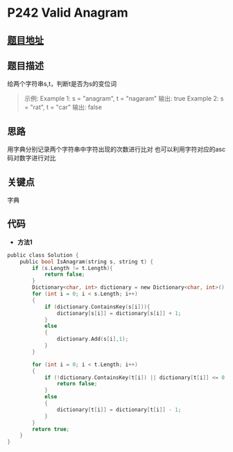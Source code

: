 #   P242 Valid Anagram
  
  
  
##  [题目地址](https://leetcode.com/problems/valid-anagram/ )
  
  
  
##  题目描述
给两个字符串s,t，判断t是否为s的变位词
  
  
>
>示例:
>Example 1:
>s = "anagram", t = "nagaram"
>输出: true
>Example 2:
>s = "rat", t = "car"
>输出: false
  
  
##  思路
用字典分别记录两个字符串中字符出现的次数进行比对
也可以利用字符对应的asc码对数字进行对比
  
  
##  关键点
字典
  
  
##  代码
  
  
* **方法1**
```c
public class Solution {
    public bool IsAnagram(string s, string t) {
        if (s.Length != t.Length){
            return false;
        }
        Dictionary<char, int> dictionary = new Dictionary<char, int>();
        for (int i = 0; i < s.Length; i++)
        {
            if (dictionary.ContainsKey(s[i])){
                dictionary[s[i]] = dictionary[s[i]] + 1;
            }
            else
            {
                dictionary.Add(s[i],1);
            }
        }

        for (int i = 0; i < t.Length; i++)
        {
            if (!dictionary.ContainsKey(t[i]) || dictionary[t[i]] <= 0){
                return false;
            }
            else
            {
                dictionary[t[i]] = dictionary[t[i]] - 1;
            }
        }
        return true;
    }
}
```
  
  